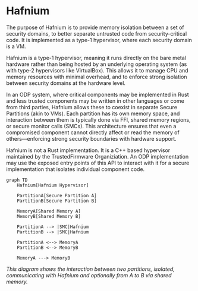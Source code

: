 # Hafnium

The purpose of Hafnium is to provide memory isolation between a set of security domains, to better separate untrusted code from security-critical code. It is implemented as a type-1 hypervisor, where each security domain is a VM.

Hafnium is a type-1 hypervisor, meaning it runs directly on the bare metal hardware rather than being hosted by an underlying operating system (as with type-2 hypervisors like VirtualBox). This allows it to manage CPU and memory resources with minimal overhead, and to enforce strong isolation between security domains at the hardware level.

In an ODP system, where critical components may be implemented in Rust and less trusted components may be written in other languages or come from third parties, Hafnium allows these to coexist in separate Secure Partitions (akin to VMs). Each partition has its own memory space, and interaction between them is typically done via FFI, shared memory regions, or secure monitor calls (SMCs). This architecture ensures that even a compromised component cannot directly affect or read the memory of others—enforcing strong security boundaries with hardware support.


Hafnium is not a Rust implementation. It is a C++ based hypervisor maintained by the TrustedFirmware Organiziation.  An ODP implementation may use the exposed entry points of this API to interact with it for a secure implementation that isolates individual component code.

```mermaid
graph TD
    Hafnium[Hafnium Hypervisor]

    PartitionA[Secure Partition A]
    PartitionB[Secure Partition B]

    MemoryA[Shared Memory A]
    MemoryB[Shared Memory B]

    PartitionA --> |SMC|Hafnium
    PartitionB --> |SMC|Hafnium

    PartitionA <--> MemoryA
    PartitionB <--> MemoryB

    MemoryA ---> MemoryB
```
_This diagram shows the interaction between two partitions, isolated, communicating with Hafnium and optionally from A to B via shared memory._
